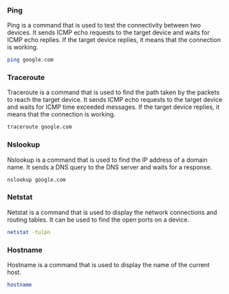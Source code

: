 
### Ping

Ping is a command that is used to test the connectivity between two devices. It sends ICMP echo requests to the target device and waits for ICMP echo replies. If the target device replies, it means that the connection is working.

```bash
ping google.com
```

### Traceroute

Traceroute is a command that is used to find the path taken by the packets to reach the target device. It sends ICMP echo requests to the target device and waits for ICMP time exceeded messages. If the target device replies, it means that the connection is working.

```bash
traceroute google.com
```

### Nslookup

Nslookup is a command that is used to find the IP address of a domain name. It sends a DNS query to the DNS server and waits for a response.

```bash
nslookup google.com
```

### Netstat

Netstat is a command that is used to display the network connections and routing tables. It can be used to find the open ports on a device.

```bash
netstat -tulpn
```

### Hostname

Hostname is a command that is used to display the name of the current host.

```bash
hostname
```

